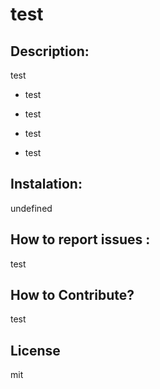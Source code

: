 # test
  
 ## Description: 


 test 


 - test 

 - test 

 - test 

 - test 


 ## Instalation: 


 undefined 


 ## How to report issues : 

 
 test 


 ## How to Contribute? 


 test


 ## License 


 mit
 
 

